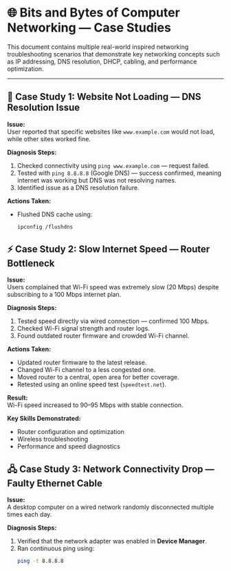 # 🌐 Bits and Bytes of Computer Networking — Case Studies

This document contains multiple real-world inspired networking troubleshooting scenarios that demonstrate key networking concepts such as IP addressing, DNS resolution, DHCP, cabling, and performance optimization.

---

## 🧭 Case Study 1: Website Not Loading — DNS Resolution Issue

**Issue:**  
User reported that specific websites like `www.example.com` would not load, while other sites worked fine.

**Diagnosis Steps:**  
1. Checked connectivity using `ping www.example.com` — request failed.  
2. Tested with `ping 8.8.8.8` (Google DNS) — success confirmed, meaning internet was working but DNS was not resolving names.  
3. Identified issue as a DNS resolution failure.

**Actions Taken:**  
- Flushed DNS cache using:  
  ```bash
  ipconfig /flushdns


## ⚡ Case Study 2: Slow Internet Speed — Router Bottleneck

**Issue:**  
Users complained that Wi-Fi speed was extremely slow (20 Mbps) despite subscribing to a 100 Mbps internet plan.

**Diagnosis Steps:**  
1. Tested speed directly via wired connection — confirmed 100 Mbps.  
2. Checked Wi-Fi signal strength and router logs.  
3. Found outdated router firmware and crowded Wi-Fi channel.

**Actions Taken:**  
- Updated router firmware to the latest release.  
- Changed Wi-Fi channel to a less congested one.  
- Moved router to a central, open area for better coverage.  
- Retested using an online speed test (`speedtest.net`).

**Result:**  
Wi-Fi speed increased to 90–95 Mbps with stable connection.

**Key Skills Demonstrated:**  
- Router configuration and optimization  
- Wireless troubleshooting  
- Performance and speed diagnostics


## 🖧 Case Study 3: Network Connectivity Drop — Faulty Ethernet Cable

**Issue:**  
A desktop computer on a wired network randomly disconnected multiple times each day.

**Diagnosis Steps:**  
1. Verified that the network adapter was enabled in **Device Manager**.  
2. Ran continuous ping using:  
   ```bash
   ping -t 8.8.8.8